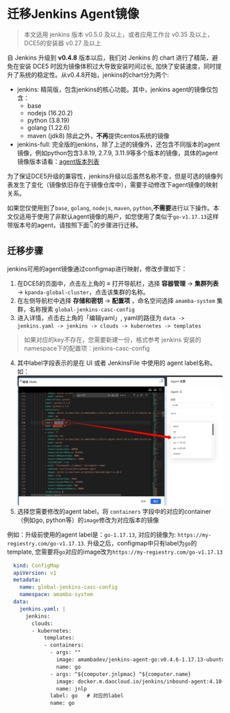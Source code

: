 # 迁移Jenkins Agent镜像

> 本文适用 jenkins 版本 v0.5.0 及以上，或者应用工作台 v0.35 及以上，DCE5的安装器 v0.27 及以上

自 Jenkins 升级到 **v0.4.8** 版本以后，我们对 Jenkins 的 chart 进行了精简，避免在安装 DCE5 时因为镜像体积过大导致安装时间过长, 加快了安装速度，同时提升了系统的稳定性。从v0.4.8开始，jenkins的chart分为两个:
- jenkins: 精简版，包含jenkins的核心功能。其中，jenkins agent的镜像仅包含：
  - base
  - nodejs (16.20.2)
  - python (3.8.19)
  - golang (1.22.6)
  - maven (jdk8)
  除此之外，**不再**提供centos系统的镜像
- jenkins-full: 完全版的jenkins，除了上述的镜像外，还包含不同版本的agent镜像，例如python包含3.8.19, 2.7.9, 3.11.9等多个版本的镜像，具体的agent镜像版本请看：[agent版本列表](https://github.com/amamba-io/jenkins-agent/blob/main/version.yaml)

为了保证DCE5升级的兼容性，jenkins升级以后虽然名称不变，但是可选的镜像列表发生了变化（镜像依旧存在于镜像仓库中），需要手动修改下agent镜像的映射关系。

如果您仅使用到了`base`, `golang`, `nodejs`, `maven`, `python`,**不需要**进行以下操作。本文仅适用于使用了非默认agent镜像的用户，如您使用了类似于`go-v1.17.13`这样带版本号的agent，请按照下面👇的步骤进行迁移。

## 迁移步骤

jenkins可用的agent镜像通过configmap进行映射，修改步骤如下：
1. 在DCE5的页面中，点击左上角的 **≡** 打开导航栏，选择 __容器管理__ -> __集群列表__ -> `kpanda-global-cluster`，点击该集群的名称。
2. 在左侧导航栏中选择 __存储和密钥__ -> __配置项__ ，命名空间选择 `amamba-system` 集群，名称搜素 `global-jenkins-casc-config`
3. 进入详情，点击右上角的「编辑yaml」, yaml的路径为 `data -> jenkins.yaml -> jenkins -> clouds -> kubernetes -> templates`
> 如果对应的key不存在，您需要新建一份，格式参考 jenkins 安装的namespace下的配置项：jenkins-casc-config
4. 其中label字段表示的是在 UI 或者 JenkinsFile 中使用的 agent label名称。如：
![](../../images/agent-image.png)
5. 选择您需要修改的agent label，将 `containers` 字段中的对应的container（例如go, python等）的`image`修改为对应版本的镜像

例如：升级前使用的agent label是：`go-1.17.13`, 对应的镜像为: `https://my-regiestry.com/go-v1.17.13`. 升级之后，configmap中只有label为`go`的template, 您需要将`go`对应的image改为`https://my-regiestry.com/go-v1.17.13`
  ``` yaml
    kind: ConfigMap
    apiVersion: v1
    metadata:
      name: global-jenkins-casc-config
      namespace: amamba-system
    data:
      jenkins.yaml: |
        jenkins:
          clouds:
          - kubernetes:
              templates:
              - containers:
                - args: ""
                  image: amambadev/jenkins-agent-go:v0.4.6-1.17.13-ubuntu-podman  # 修改为对应agent版本的镜像地址
                  name: go                  
                - args: ^${computer.jnlpmac} ^${computer.name}
                  image: docker.m.daocloud.io/jenkins/inbound-agent:4.10-2        # jnlp的配置不需要改动
                  name: jnlp
                label: go   # 对应的label
                name: go
  ```


